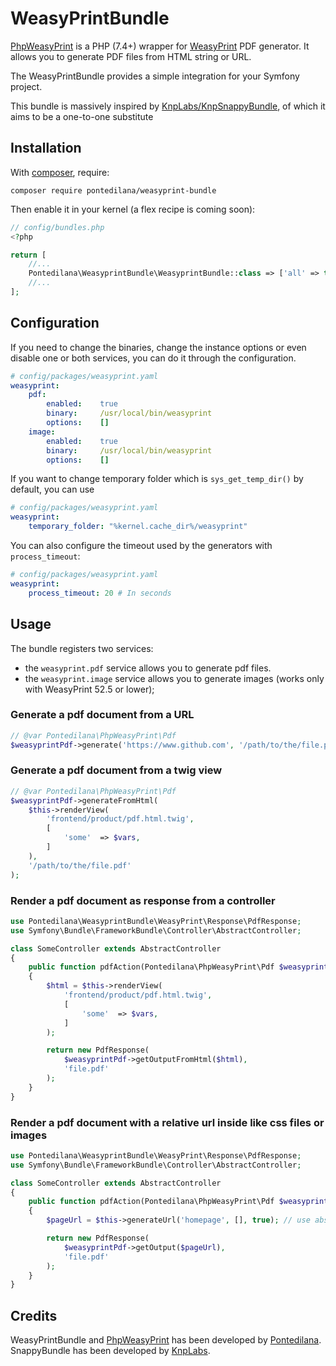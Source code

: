 # WeasyPrintBundle
[PhpWeasyPrint](https://github.com/pontedilana/php-weasyprint) is a PHP (7.4+) wrapper for [WeasyPrint](https://weasyprint.org/) PDF generator.
It allows you to generate PDF files from HTML string or URL.

The WeasyPrintBundle provides a simple integration for your Symfony project.

This bundle is massively inspired by [KnpLabs/KnpSnappyBundle](https://github.com/KnpLabs/KnpSnappyBundle), of which it aims to be a one-to-one substitute

## Installation

With [composer](https://getcomposer.org), require:

`composer require pontedilana/weasyprint-bundle`

Then enable it in your kernel (a flex recipe is coming soon):

```php
// config/bundles.php
<?php

return [
    //...
    Pontedilana\WeasyprintBundle\WeasyprintBundle::class => ['all' => true],
    //...
];
```

## Configuration
If you need to change the binaries, change the instance options or even disable one or both services, you can do it through the configuration.

```yaml
# config/packages/weasyprint.yaml
weasyprint:
    pdf:
        enabled:    true
        binary:     /usr/local/bin/weasyprint
        options:    []
    image:
        enabled:    true
        binary:     /usr/local/bin/weasyprint
        options:    []
```

If you want to change temporary folder which is ```sys_get_temp_dir()``` by default, you can use

```yaml
# config/packages/weasyprint.yaml
weasyprint:
    temporary_folder: "%kernel.cache_dir%/weasyprint"
```

You can also configure the timeout used by the generators with `process_timeout`:

```yaml
# config/packages/weasyprint.yaml
weasyprint:
    process_timeout: 20 # In seconds
```

## Usage

The bundle registers two services:

 - the `weasyprint.pdf` service allows you to generate pdf files.
 - the `weasyprint.image` service allows you to generate images (works only with WeasyPrint 52.5 or lower);

### Generate a pdf document from a URL

```php
// @var Pontedilana\PhpWeasyPrint\Pdf
$weasyprintPdf->generate('https://www.github.com', '/path/to/the/file.pdf');
```

### Generate a pdf document from a twig view

```php
// @var Pontedilana\PhpWeasyPrint\Pdf
$weasyprintPdf->generateFromHtml(
    $this->renderView(
        'frontend/product/pdf.html.twig',
        [
            'some'  => $vars,
        ]
    ),
    '/path/to/the/file.pdf'
);
```

### Render a pdf document as response from a controller

```php
use Pontedilana\WeasyprintBundle\WeasyPrint\Response\PdfResponse;
use Symfony\Bundle\FrameworkBundle\Controller\AbstractController;

class SomeController extends AbstractController
{
    public function pdfAction(Pontedilana\PhpWeasyPrint\Pdf $weasyprintPdf)
    {
        $html = $this->renderView(
            'frontend/product/pdf.html.twig',
            [
                'some'  => $vars,
            ]
        );

        return new PdfResponse(
            $weasyprintPdf->getOutputFromHtml($html),
            'file.pdf'
        );
    }
}
```

### Render a pdf document with a relative url inside like css files or images

```php
use Pontedilana\WeasyprintBundle\WeasyPrint\Response\PdfResponse;
use Symfony\Bundle\FrameworkBundle\Controller\AbstractController;

class SomeController extends AbstractController
{
    public function pdfAction(Pontedilana\PhpWeasyPrint\Pdf $weasyprintPdf)
    {
        $pageUrl = $this->generateUrl('homepage', [], true); // use absolute path!

        return new PdfResponse(
            $weasyprintPdf->getOutput($pageUrl),
            'file.pdf'
        );
    }
}
```

## Credits

WeasyPrintBundle and [PhpWeasyPrint](https://github.com/pontedilana/php-weasyprint) has been developed by [Pontedilana](https://www.pontedilana.it/).  
SnappyBundle has been developed by [KnpLabs](https://knplabs.com).